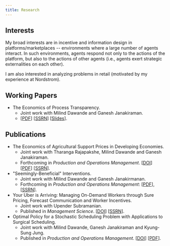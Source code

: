 ```yaml
---
title: Research
---
```


## Interests

My broad interests are in incentive and information design in platforms/marketplaces -- environments where a large number of agents interact. In such environments, agents respond not only to the actions of the platform, but also to the actions of other agents (i.e., agents exert strategic externalities on each other). 

I am also interested in analyzing problems in retail (motivated by my experience at Nordstrom). 


## Working Papers

* The Economics of Process Transparency. 
  * Joint work with Milind Dawande and Ganesh Janakiraman. 
  * [[PDF](/files/manuscripts/process-transparency-nonblind.pdf)] [[SSRN](https://papers.ssrn.com/sol3/papers.cfm?abstract_id=3715037)] [[Slides](/files/slides/process-transparency.pdf)]. 

## Publications

* The Economics of Agricultural Support Prices in Developing Economies. 
  * Joint work with Tharanga Rajapakshe, Milind Dawande and Ganesh Janakiraman. 
  * Forthcoming in *Production and Operations Management*. [[DOI](https://onlinelibrary.wiley.com/doi/10.1111/poms.13416)] [[PDF](/files/manuscripts/gsp-nonblind.pdf)] [[SSRN](https://papers.ssrn.com/sol3/papers.cfm?abstract_id=3103334)].
* "Seemingly-Beneficial" Interventions.
  * Joint work with Milind Dawande and Ganesh Janakirmanan. 
  * Forthcoming in *Production and Operations Management*: [[PDF](/files/manuscripts/Seemingly-Beneficial-Interventions-NonBlind.pdf)], [[SSRN](https://papers.ssrn.com/sol3/papers.cfm?abstract_id=3416634)].
* Your Uber is Arriving: Managing On-Demand Workers through Sure Pricing, Forecast Communication and Worker Incentives.
  * Joint work with Upender Subramanian. 
  * Published in *Management Science*. [[DOI](https://pubsonline.informs.org/doi/10.1287/mnsc.2018.3050)] [[SSRN](https://papers.ssrn.com/sol3/papers.cfm?abstract_id=2895227)].
* Optimal Policy for a Stochastic Scheduling Problem with Applications to Surgical Scheduling.
  * Joint work with Milind Dawande, Ganesh Janakiraman and Kyung-Sung Jung. 
  * Published in *Production and Operations Management*.  [[DOI](https://onlinelibrary.wiley.com/doi/abs/10.1111/poms.12538)] [[PDF](/files/manuscripts/scheduling-sset.pdf)].